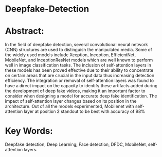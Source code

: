 # Deepfake-Detection
# Abstract:
In the field of deepfake detection, several convolutional neural network (CNN) structures are used to distinguish the manipulated media. Some of the widely used models include Xception, Inception, EfficientNet, MobileNet, and InceptionResNet models which are well known to perform well in image classification tasks. The inclusion of self-attention layers in these models has been proved effective due to their ability to concentrate on certain areas that are crucial in the input data thus increasing detection efficiency. The integration or removal of self-attention layers was found to have a direct impact on the capacity to identify these artifacts added during the development of deep fake videos, making it an important factor to consider when designing a model for accurate deep fake identification. The impact of self-attention layer changes based on its position in the architecture. Out of all the models experimented, Mobilenet with self-attention layer at position 2 standout to be best with accuracy of 98%

# Key Words:
Deepfake detection, Deep Learning, Face detection, DFDC, MobileNet, self-attention layers.
